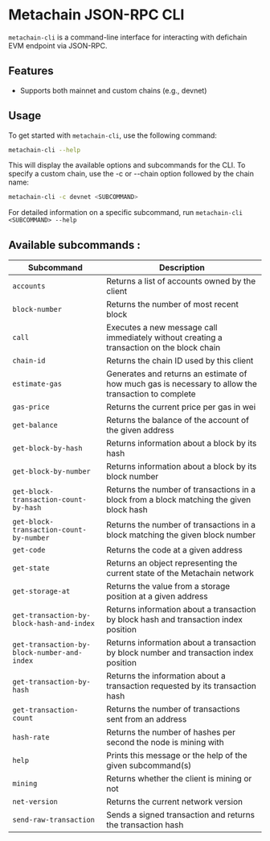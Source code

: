 # Metachain JSON-RPC CLI

`metachain-cli` is a command-line interface for interacting with defichain EVM endpoint via JSON-RPC.

## Features

- Supports both mainnet and custom chains (e.g., devnet)

## Usage

To get started with `metachain-cli`, use the following command:

```bash
metachain-cli --help
```

This will display the available options and subcommands for the CLI. To specify a custom chain, use the -c or --chain option followed by the chain name:

```bash
metachain-cli -c devnet <SUBCOMMAND>
```

For detailed information on a specific subcommand, run `metachain-cli <SUBCOMMAND> --help`

## Available subcommands :

| Subcommand                                 | Description                                                               |
|--------------------------------------------|---------------------------------------------------------------------------|
| `accounts`                                 | Returns a list of accounts owned by the client                           |
| `block-number`                             | Returns the number of most recent block                                  |
| `call`                                     | Executes a new message call immediately without creating a transaction on the block chain |
| `chain-id`                                 | Returns the chain ID used by this client                                 |
| `estimate-gas`                             | Generates and returns an estimate of how much gas is necessary to allow the transaction to complete |
| `gas-price`                                | Returns the current price per gas in wei                                 |
| `get-balance`                              | Returns the balance of the account of the given address                  |
| `get-block-by-hash`                        | Returns information about a block by its hash                            |
| `get-block-by-number`                      | Returns information about a block by its block number                    |
| `get-block-transaction-count-by-hash`      | Returns the number of transactions in a block from a block matching the given block hash |
| `get-block-transaction-count-by-number`    | Returns the number of transactions in a block matching the given block number |
| `get-code`                                 | Returns the code at a given address                                      |
| `get-state`                                | Returns an object representing the current state of the Metachain network |
| `get-storage-at`                           | Returns the value from a storage position at a given address             |
| `get-transaction-by-block-hash-and-index`  | Returns information about a transaction by block hash and transaction index position |
| `get-transaction-by-block-number-and-index`| Returns information about a transaction by block number and transaction index position |
| `get-transaction-by-hash`                  | Returns the information about a transaction requested by its transaction hash |
| `get-transaction-count`                    | Returns the number of transactions sent from an address                  |
| `hash-rate`                                | Returns the number of hashes per second the node is mining with          |
| `help`                                     | Prints this message or the help of the given subcommand(s)               |
| `mining`                                   | Returns whether the client is mining or not                              |
| `net-version`                              | Returns the current network version                                      |
| `send-raw-transaction`                     | Sends a signed transaction and returns the transaction hash              |
